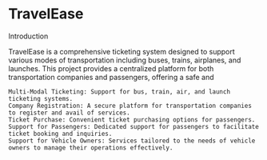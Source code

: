 # TravelEase
Introduction

TravelEase is a comprehensive ticketing system designed to support various modes of transportation including buses, trains, airplanes, and launches. This project provides a centralized platform for both transportation companies and passengers, offering a safe and  

    Multi-Modal Ticketing: Support for bus, train, air, and launch ticketing systems.
    Company Registration: A secure platform for transportation companies to register and avail of services.
    Ticket Purchase: Convenient ticket purchasing options for passengers.
    Support for Passengers: Dedicated support for passengers to facilitate ticket booking and inquiries.
    Support for Vehicle Owners: Services tailored to the needs of vehicle owners to manage their operations effectively.

